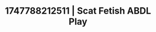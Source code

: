 ---
categories:
- Alt aesthetic girls
- Erotic AI content
- NSFW AI art
- Real amateur
- Mask kink
image: /assets/images/1747788212511.jpg
layout: post
seo:
  description: Featured content with high-quality Scat Fetish, ABDL Play. HD images
    available.
  keywords: Scat Fetish, ABDL Play
  og_image: /assets/images/1747788212511.jpg
  schema_type: VisualArtwork
tags:
- ABDL Play
- '#1747788212511'
- Scat Fetish
title: 1747788212511 | Scat Fetish ABDL Play
---